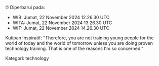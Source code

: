 ⏰ Diperbarui pada:
- WIB: Jumat, 22 November 2024 12.26.30 UTC
- WITA: Jumat, 22 November 2024 13.26.30 UTC
- WIT: Jumat, 22 November 2024 14.26.30 UTC

Kutipan Inspiratif:
"Therefore, you are not training young people for the world of today and the world of tomorrow unless you are doing proven technology training. That is one of the reasons I'm so concerned."


Kategori: technology

